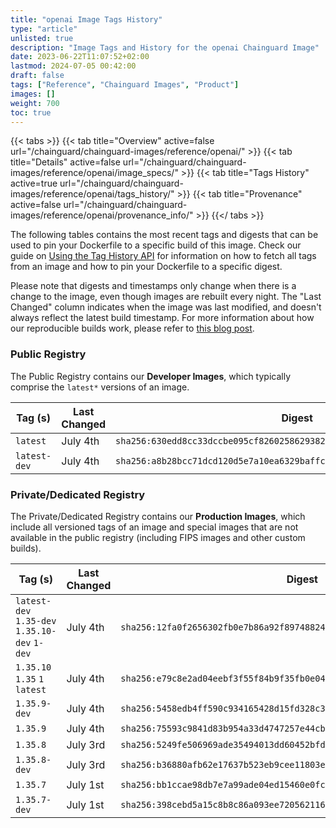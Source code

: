 ```yaml
---
title: "openai Image Tags History"
type: "article"
unlisted: true
description: "Image Tags and History for the openai Chainguard Image"
date: 2023-06-22T11:07:52+02:00
lastmod: 2024-07-05 00:42:00
draft: false
tags: ["Reference", "Chainguard Images", "Product"]
images: []
weight: 700
toc: true
---
```


{{< tabs >}}
{{< tab title="Overview" active=false url="/chainguard/chainguard-images/reference/openai/" >}}
{{< tab title="Details" active=false url="/chainguard/chainguard-images/reference/openai/image_specs/" >}}
{{< tab title="Tags History" active=true url="/chainguard/chainguard-images/reference/openai/tags_history/" >}}
{{< tab title="Provenance" active=false url="/chainguard/chainguard-images/reference/openai/provenance_info/" >}}
{{</ tabs >}}

The following tables contains the most recent tags and digests that can be used to pin your Dockerfile to a specific build of this image. Check our guide on [Using the Tag History API](/chainguard/chainguard-images/using-the-tag-history-api/) for information on how to fetch all tags from an image and how to pin your Dockerfile to a specific digest.

Please note that digests and timestamps only change when there is a change to the image, even though images are rebuilt every night. The "Last Changed" column indicates when the image was last modified, and doesn't always reflect the latest build timestamp. For more information about how our reproducible builds work, please refer to [this blog post](https://www.chainguard.dev/unchained/reproducing-chainguards-reproducible-image-builds).

### Public Registry
The Public Registry contains our **Developer Images**, which typically comprise the `latest*` versions of an image.

| Tag (s)       | Last Changed | Digest                                                                    |
|---------------|--------------|---------------------------------------------------------------------------|
|  `latest`     | July 4th     | `sha256:630edd8cc33dccbe095cf82602586293824091fdf3f66d1865080a1ee83cbca9` |
|  `latest-dev` | July 4th     | `sha256:a8b28bcc71dcd120d5e7a10ea6329baffc8dabab331560fcc7487082840e7044` |


### Private/Dedicated Registry
The Private/Dedicated Registry contains our **Production Images**, which include all versioned tags of an image and special images that are not available in the public registry (including FIPS images and other custom builds).

| Tag (s)                                        | Last Changed | Digest                                                                    |
|------------------------------------------------|--------------|---------------------------------------------------------------------------|
|  `latest-dev` `1.35-dev` `1.35.10-dev` `1-dev` | July 4th     | `sha256:12fa0f2656302fb0e7b86a92f897488245731f5b8cf3dda8c7a1113872585c57` |
|  `1.35.10` `1.35` `1` `latest`                 | July 4th     | `sha256:e79c8e2ad04eebf3f55f84b9f35fb0e04a79b779a7c7c28ffc89fc35febb3b85` |
|  `1.35.9-dev`                                  | July 4th     | `sha256:5458edb4ff590c934165428d15fd328c3cc5ebe6f782f3f793fe936f8244128a` |
|  `1.35.9`                                      | July 4th     | `sha256:75593c9841d83b954a33d4747257e44cbd7d3a2b1bd95a6ea390dbc8ebfe7250` |
|  `1.35.8`                                      | July 3rd     | `sha256:5249fe506969ade35494013dd60452bfd4a341d15ec5a715cbe5eb74912fa739` |
|  `1.35.8-dev`                                  | July 3rd     | `sha256:b36880afb62e17637b523eb9cee11803eb75ae95fb0a73711b8eb853e15cd936` |
|  `1.35.7`                                      | July 1st     | `sha256:bb1ccae98db7e7a99ade04ed15460e0fc000ecb51ad7c590f89359acc29d6d72` |
|  `1.35.7-dev`                                  | July 1st     | `sha256:398cebd5a15c8b8c86a093ee720562116974df7f7c7613acc835a4f3be50c514` |

